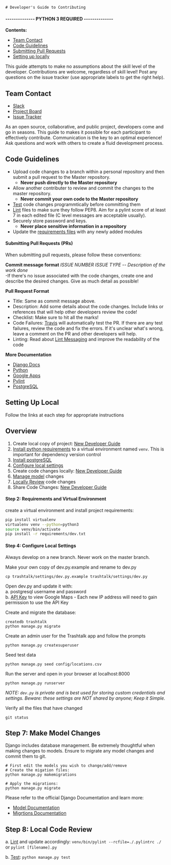     # Developer's Guide to Contributing

#### -------------- **PYTHON 3 REQUIRED** --------------
**Contents:**
- [Team Contact](#teamcontact)
- [Code Guidelines](#codeguidelines)
- [Submitting Pull Requests](#pullrequests)
- [Setting up locally](#settings)

This guide attempts to make no assumptions about the skill level of the developer. Contributions are welcome, regardless of skill level! Post any questions on the issue tracker (use appropriate labels to get the right help).

<a name="teamcontact"></a>
## Team Contact
- [Slack](https://openoakland.slack.com)
- [Project Board](https://github.com/openoakland/TrashTalk/projects)
- [Issue Tracker](https://github.com/openoakland/TrashTalk/issues)

As an open source, collaborative, and public project, developers come and go in seasons. This guide to makes it possible for each participant to effectively contribute. Communication is the key to an optimal experience! Ask questions and work with others to create a fluid development process.

<a name="codeguidelines"></a>
## Code Guidelines

- Upload code changes to a branch within a personal repository and then submit a pull request to the Master repository.
   - **Never push directly to the Master repository**
- Allow another contributer to review and commit the changes to the master repository. 
   - **Never commit your own code to the Master repository**
- [Test](https://docs.djangoproject.com/en/2.0/topics/testing/) code changes programmtically before committing them
- [Lint](https://pylint.readthedocs.io/en/latest/index.html) files to make sure they follow PEP8. Aim for a pylint score of at least 7 in each edited file (C level messages are acceptable usually).
- Securely store password and keys.
    - **Never place sensitive information in a repository**
- Update the [requirements files](https://github.com/openoakland/TrashTalk/tree/master/requirements) with any newly added modules

<a name="pullrequests"></a>
#### Submitting Pull Requests (PRs)
When submitting pull requests, please follow these conventions:

__Commit message format__
*ISSUE NUMBER ISSUE TYPE -- Description of the work done*</br>
    -If there's no issue associated with the code changes, create one and describe the desired changes. Give as much detail as possible!

__Pull Request Format__
- Title: Same as commit message above.
- Description: Add some details about the code changes. 
 Include links or references that will help other developers review the code!
- Checklist: Make sure to hit all the marks! 
- Code Failures: [Travis](https://docs.travis-ci.com/user/getting-started/) will automatically test the PR. If there are any test failures, review the code and fix the errors. If it's unclear what's wrong, leave a comment on the PR and other developers will help.
- Linting: Read about [Lint Messaging](https://pylint.readthedocs.io/en/latest/user_guide/output.html#source-code-analysis-section) and improve the readability of the code

**More Documentation**
- [Django Docs](https://docs.djangoproject.com/en/dev/)
- [Python](https://www.python.org/dev/peps/pep-0008/)
- [Google Apps](https://cloud.google.com/docs/)
- [Pylint](https://pylint.readthedocs.io/en/latest/user_guide/)
- [PostgreSQL](https://www.postgresql.org/docs/)

<a name="settings"></a>
## Setting Up Local
Follow the links at each step for appropriate instructions
## Overview
1. Create local copy of project: [New Developer Guide](https://github.com/openoakland/TrashTalk/wiki/New-Developer-Guide)
2. [Install python requirements](#requirements) to a virtual environment named `venv`. This is important for dependency version control
3. [Install postgreSQL](https://www.postgresql.org/)
4. [Configure local settings](#localsettings) 
6. Create code changes locally: [New Developer Guide](https://github.com/openoakland/TrashTalk/wiki/New-Developer-Guide) 
7. [Manage model](#modeling) changes
8. [Locally Review](#localreview) code changes
9. Share Code Changes: [New Developer Guide](https://github.com/openoakland/TrashTalk/wiki/New-Developer-Guide)

<a name="requirements"></a>
#### Step 2: Requirements and Virtual Environment
create a virtual environment and install project requirements:
```bash
pip install virtualenv
virtualenv venv --python=python3
source venv/bin/activate
pip install -r requirements/dev.txt
```

<a name="localsettings"></a>
#### Step 4: Configure Local Settings

Always develop on a new branch. Never work on the master branch.

Make your own copy of dev.py.example and rename to dev.py
```
cp trashtalk/settings/dev.py.example trashtalk/settings/dev.py
```
Open dev.py and update it with:
   </br>a. postgresql username and password
   </br>b. [API Key](https://developers.google.com/maps/documentation/embed/guide) to view Google Maps
        - Each new IP address will need to gain permission to use the API Key
   
Create and migrate the database:
```
createdb trashtalk
python manage.py migrate
```
Create an admin user for the Trashtalk app and follow the prompts
```
python manage.py createsuperuser
```
Seed test data
```
python manage.py seed config/locations.csv
```
Run the server and open in your browser at localhost:8000
```
python manage.py runserver
```
*NOTE: `dev.py` is private and is best used for storing custom credentials and settings. Beware: these settings are NOT shared by anyone; Keep it Simple.*

Verify all the files that have changed
```
git status
```

<a name="modeling"></a>
## Step 7: Make Model Changes

Django includes database management. Be extremely thoughtful when making changes to models. Ensure to migrate any model changes and commit them to git.

```
# First edit the models you wish to change/add/remove
# Create the migation files:
python manage.py makemigrations

# Apply the migrations:
python manage.py migrate
```

Please refer to the official Django Documentation and learn more:
- [Model Documentation](https://docs.djangoproject.com/en/dev/topics/db/)
- [Migrtions Documentation](https://docs.djangoproject.com/en/dev/topics/migrations/)


<a name="localreview"></a>
## Step 8: Local Code Review
a. [Lint](https://pylint.readthedocs.io/en/latest/user_guide/run.html) and update accordingly: 
    ```venv/bin/pylint --rcfile=./.pylintrc ./```
    or
    ```pylint [filename].py```
    
b. [Test](https://docs.djangoproject.com/en/2.0/topics/testing/): 
    `python manage.py test`
